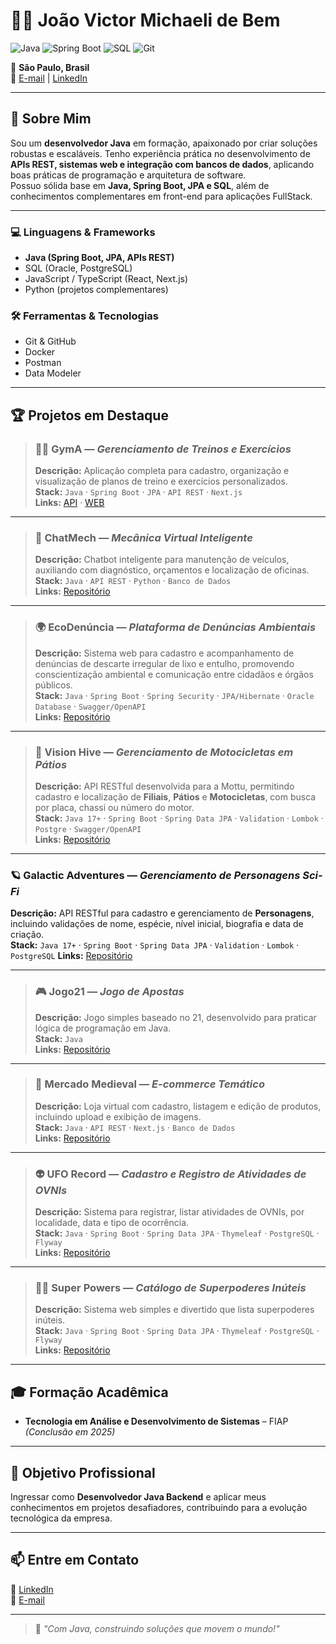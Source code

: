 
# 👨‍💻 João Victor Michaeli de Bem  

![Java](https://img.shields.io/badge/Java-%23ED8B00.svg?style=for-the-badge&logo=java&logoColor=white)
![Spring Boot](https://img.shields.io/badge/Spring_Boot-%236DB33F.svg?style=for-the-badge&logo=springboot&logoColor=white)
![SQL](https://img.shields.io/badge/SQL-%2300f.svg?style=for-the-badge&logo=postgresql&logoColor=white)
![Git](https://img.shields.io/badge/Git-%23F05033.svg?style=for-the-badge&logo=git&logoColor=white)

📍 **São Paulo, Brasil**  
📧 [E-mail](mailto:joaovictor_de_bem_@hotmail.com) | [LinkedIn](https://www.linkedin.com/in/joaomichaeli/)  

---

## 📌 Sobre Mim  

Sou um **desenvolvedor Java** em formação, apaixonado por criar soluções robustas e escaláveis. Tenho experiência prática no desenvolvimento de **APIs REST, sistemas web e integração com bancos de dados**, aplicando boas práticas de programação e arquitetura de software.  
Possuo sólida base em **Java, Spring Boot, JPA e SQL**, além de conhecimentos complementares em front-end para aplicações FullStack.  

---

### 💻 **Linguagens & Frameworks**
- **Java (Spring Boot, JPA, APIs REST)**
- SQL (Oracle, PostgreSQL)  
- JavaScript / TypeScript (React, Next.js)  
- Python (projetos complementares)

### 🛠 **Ferramentas & Tecnologias**
- Git & GitHub  
- Docker  
- Postman  
- Data Modeler  

---

## 🏆 Projetos em Destaque  

> ### 🏋️‍♂️ **GymA** — *Gerenciamento de Treinos e Exercícios*  
> **Descrição:** Aplicação completa para cadastro, organização e visualização de planos de treino e exercícios personalizados.  
> **Stack:** `Java` · `Spring Boot` · `JPA` · `API REST` · `Next.js`  
> **Links:** [API](https://github.com/JoaoMichaeli/Gyma-API) · [WEB](https://github.com/JoaoMichaeli/Gyma-WEBI)  

---

> ### 🔧 **ChatMech** — *Mecânica Virtual Inteligente*  
> **Descrição:** Chatbot inteligente para manutenção de veículos, auxiliando com diagnóstico, orçamentos e localização de oficinas.  
> **Stack:** `Java` · `API REST` · `Python` · `Banco de Dados`  
> **Links:** [Repositório](https://github.com/JoaoMichaeli/ChatMech)

---

> ### 🌍 **EcoDenúncia** — *Plataforma de Denúncias Ambientais*  
> **Descrição:** Sistema web para cadastro e acompanhamento de denúncias de descarte irregular de lixo e entulho, promovendo conscientização ambiental e comunicação entre cidadãos e órgãos públicos.  
> **Stack:** `Java` · `Spring Boot` · `Spring Security` · `JPA/Hibernate` · `Oracle Database` · `Swagger/OpenAPI`  
> **Links:** [Repositório](https://github.com/JoaoMichaeli/EcoDenuncia-Java)

---

> ### 🔮 **Vision Hive** — *Gerenciamento de Motocicletas em Pátios*  
> **Descrição:** API RESTful desenvolvida para a Mottu, permitindo cadastro e localização de **Filiais**, **Pátios** e **Motocicletas**, com busca por placa, chassi ou número do motor.  
> **Stack:** `Java 17+` · `Spring Boot` · `Spring Data JPA` · `Validation` · `Lombok` · `Postgre` · `Swagger/OpenAPI`  
> **Links:** [Repositório](https://github.com/JoaoMichaeli/VisionHive-Java)

---

### 🪐 **Galactic Adventures** — *Gerenciamento de Personagens Sci-Fi*  
**Descrição:** API RESTful para cadastro e gerenciamento de **Personagens**, incluindo validações de nome, espécie, nível inicial, biografia e data de criação.  
**Stack:** `Java 17+` · `Spring Boot` · `Spring Data JPA` · `Validation` · `Lombok` · `PostgreSQL` 
**Links:** [Repositório](https://github.com/JoaoMichaeli/GalacticAdventures)

---

> ### 🎮 **Jogo21** — *Jogo de Apostas*  
> **Descrição:** Jogo simples baseado no 21, desenvolvido para praticar lógica de programação em Java.  
> **Stack:** `Java`  
> **Links:** [Repositório](https://github.com/JoaoMichaeli/Jogo21)  

---

> ### 🛒 **Mercado Medieval** — *E-commerce Temático*  
> **Descrição:** Loja virtual com cadastro, listagem e edição de produtos, incluindo upload e exibição de imagens.  
> **Stack:** `Java` · `API REST` · `Next.js` · `Banco de Dados`  
> **Links:** [Repositório](https://github.com/JoaoMichaeli/Mercado-Medieval)  

---

> ### 👽 **UFO Record** — *Cadastro e Registro de Atividades de OVNIs*  
> **Descrição:** Sistema para registrar, listar atividades de OVNIs, por localidade, data e tipo de ocorrência.  
> **Stack:** `Java` · `Spring Boot` · `Spring Data JPA` · `Thymeleaf` · `PostgreSQL` · `Flyway`  
> **Links:** [Repositório](https://github.com/JoaoMichaeli/UFO-record)

---

> ### 🦸‍♂️ **Super Powers** — *Catálogo de Superpoderes Inúteis*  
> **Descrição:** Sistema web simples e divertido que lista superpoderes inúteis.  
> **Stack:** `Java` · `Spring Boot` · `Spring Data JPA` · `Thymeleaf` · `PostgreSQL` · `Flyway`  
> **Links:** [Repositório](https://github.com/JoaoMichaeli/Super-Powers)

---

## 🎓 Formação Acadêmica  
- **Tecnologia em Análise e Desenvolvimento de Sistemas** – FIAP *(Conclusão em 2025)*  

---

## 💼 Objetivo Profissional  
Ingressar como **Desenvolvedor Java Backend** e aplicar meus conhecimentos em projetos desafiadores, contribuindo para a evolução tecnológica da empresa.  

---

## 📫 Entre em Contato  
💼 [LinkedIn](https://www.linkedin.com/in/joaomichaeli/)  
📧 [E-mail](mailto:joaovictor_de_bem_@hotmail.com)  

---

> 🚀 *"Com Java, construindo soluções que movem o mundo!"*
